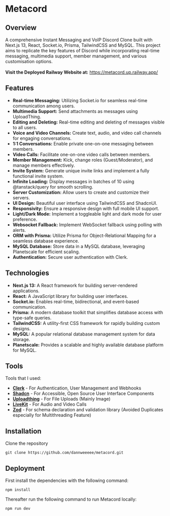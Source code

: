 # Metacord

## Overview

A comprehensive Instant Messaging and VoIP Discord Clone built with Next.js 13, React, Socket.io, Prisma, TailwindCSS and MySQL.
This project aims to replicate the key features of Discord while incorporating real-time messaging, multimedia support, member management, and various customisation options.<br>
<br>
**Visit the Deployed Railway Website at:** https://metacord.up.railway.app/

## Features

- **Real-time Messaging:** Utilizing Socket.io for seamless real-time communication among users.
- **Multimedia Support:** Send attachments as messages using UploadThing.
- **Editing and Deleting:** Real-time editing and deleting of messages visible to all users.
- **Voice and Video Channels:** Create text, audio, and video call channels for engaging conversations.
- **1:1 Conversations:** Enable private one-on-one messaging between members.
- **Video Calls:** Facilitate one-on-one video calls between members.
- **Member Management:** Kick, change roles (Guest/Moderator), and manage members effectively.
- **Invite System:** Generate unique invite links and implement a fully functional invite system.
- **Infinite Loading:** Display messages in batches of 10 using @tanstack/query for smooth scrolling.
- **Server Customization:** Allow users to create and customize their servers.
- **UI Design:** Beautiful user interface using TailwindCSS and ShadcnUI.
- **Responsivity:** Ensure a responsive design with full mobile UI support.
- **Light/Dark Mode:** Implement a toggleable light and dark mode for user preference.
- **Websocket Fallback:** Implement WebSocket fallback using polling with alerts.
- **ORM with Prisma:** Utilize Prisma for Object-Relational Mapping for a seamless database experience.
- **MySQL Database:** Store data in a MySQL database, leveraging Planetscale for efficient scaling.
- **Authentication:** Secure user authentication with Clerk.

## Technologies

- **Next.js 13:** A React framework for building server-rendered applications.
- **React:** A JavaScript library for building user interfaces.
- **Socket.io:** Enables real-time, bidirectional, and event-based communication.
- **Prisma:** A modern database toolkit that simplifies database access with type-safe queries.
- **TailwindCSS:** A utility-first CSS framework for rapidly building custom designs.
- **MySQL:** A popular relational database management system for data storage.
- **Planetscale:** Provides a scalable and highly available database platform for MySQL.

## Tools

Tools that I used:

- [**Clerk**](https://clerk.com/) - For Authentication, User Management and Webhooks
- [**Shadcn**](https://ui.shadcn.com/) - For Accessible, Open Source User Interface Components
- [**Uploadthing**](https://uploadthing.com/) - For File Uploads (Mainly Image)
- [**LiveKit**](https://livekit.io/) - For Audio and Video Calls
- [**Zod**](https://zod.dev/) - For schema declaration and validation library (Avoided Duplicates especially for Multithreading Feature)

## Installation

Clone the repository

```
git clone https://github.com/dannweeeee/metacord.git
```

## Deployment

First install the dependencies with the following command:

```
npm install
```

Thereafter run the following command to run Metacord locally:

```
npm run dev
```
